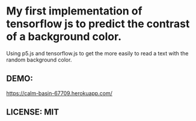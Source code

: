 # My first implementation of tensorflow js to predict the contrast of a background color.


Using p5.js and tensorflow.js to get the more easily to read a text with the random background color.

## DEMO:
 https://calm-basin-67709.herokuapp.com/
## LICENSE: MIT
